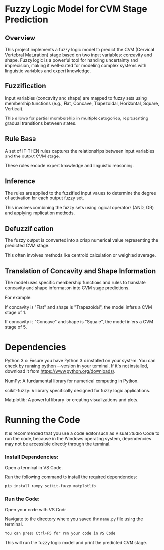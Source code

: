 
# Fuzzy Logic Model for CVM Stage Prediction




## Overview
This project implements a fuzzy logic model to predict the CVM (Cervical Vertebral Maturation) stage based on two input variables: concavity and shape. Fuzzy logic is a powerful tool for handling uncertainty and imprecision, making it well-suited for modeling complex systems with linguistic variables and expert knowledge.
## Fuzzification
Input variables (concavity and shape) are mapped to fuzzy sets using membership functions (e.g., Flat, Concave, Trapezoidal, Horizontal, Square, Vertical).

This allows for partial membership in multiple categories, representing gradual transitions between states.
## Rule Base
A set of IF-THEN rules captures the relationships between input variables and the output CVM stage.

These rules encode expert knowledge and linguistic reasoning.
## Inference
The rules are applied to the fuzzified input values to determine the degree of activation for each output fuzzy set.

This involves combining the fuzzy sets using logical operators (AND, OR) and applying implication methods.
## Defuzzification
The fuzzy output is converted into a crisp numerical value representing the predicted CVM stage.

This often involves methods like centroid calculation or weighted average.
## Translation of Concavity and Shape Information
The model uses specific membership functions and rules to translate concavity and shape information into CVM stage predictions.

For example:

If concavity is "Flat" and shape is "Trapezoidal", the model infers a CVM stage of 1.

If concavity is "Concave" and shape is "Square", the model infers a CVM stage of 5.
# Dependencies
Python 3.x: Ensure you have Python 3.x installed on your system. You can check by running python --version in your terminal. If it's not installed, download it from https://www.python.org/downloads/.

NumPy: A fundamental library for numerical computing in Python.

scikit-fuzzy: A library specifically designed for fuzzy logic applications.

Matplotlib: A powerful library for creating visualizations and plots.
# Running the Code
It is recommended that you use a code editor such as Visual Studio Code to run the code, because in the Windows operating system, dependencies may not be accessible directly through the terminal.
### Install Dependencies:

Open a terminal in VS Code.

Run the following command to install the required dependencies:
```Bash
pip install numpy scikit-fuzzy matplotlib
```

### Run the Code:
Open your code with VS Code.

Navigate to the directory where you saved the `name.py` file using the terminal.
```
You can press Ctrl+F5 for run your code in VS Code
```
This will run the fuzzy logic model and print the predicted CVM stage.
